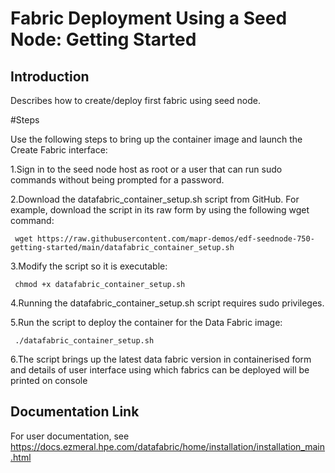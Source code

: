 # Fabric Deployment Using a Seed Node: Getting Started

## Introduction

Describes how to create/deploy first fabric  using  seed node.

#Steps

Use the following steps to bring up the container image and launch the Create Fabric interface:

1.Sign in to the seed node host as root or a user that can run sudo commands without being prompted for a password.

2.Download the datafabric_container_setup.sh script from GitHub. For example, download the script in its raw form by using the following wget command:
     
     wget https://raw.githubusercontent.com/mapr-demos/edf-seednode-750-getting-started/main/datafabric_container_setup.sh

3.Modify the script so it is executable:
     
     chmod +x datafabric_container_setup.sh

4.Running the datafabric_container_setup.sh script requires sudo privileges.

5.Run the script to deploy the container for the Data Fabric image:
     
     ./datafabric_container_setup.sh

6.The script brings up the latest data fabric version in containerised form  and details of user interface using which fabrics can be deployed will be printed on console

## Documentation Link
For user documentation, see https://docs.ezmeral.hpe.com/datafabric/home/installation/installation_main.html






